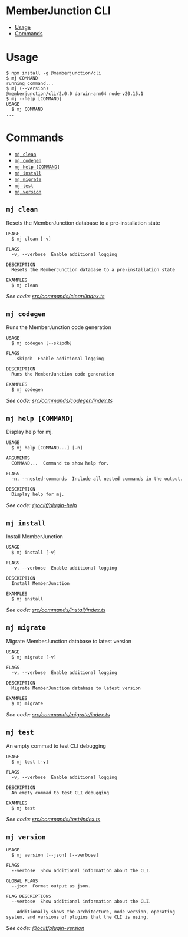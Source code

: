MemberJunction CLI
==================

<!-- toc -->
* [Usage](#usage)
* [Commands](#commands)
<!-- tocstop -->
# Usage
<!-- usage -->
```sh-session
$ npm install -g @memberjunction/cli
$ mj COMMAND
running command...
$ mj (--version)
@memberjunction/cli/2.0.0 darwin-arm64 node-v20.15.1
$ mj --help [COMMAND]
USAGE
  $ mj COMMAND
...
```
<!-- usagestop -->
# Commands
<!-- commands -->
* [`mj clean`](#mj-clean)
* [`mj codegen`](#mj-codegen)
* [`mj help [COMMAND]`](#mj-help-command)
* [`mj install`](#mj-install)
* [`mj migrate`](#mj-migrate)
* [`mj test`](#mj-test)
* [`mj version`](#mj-version)

## `mj clean`

Resets the MemberJunction database to a pre-installation state

```
USAGE
  $ mj clean [-v]

FLAGS
  -v, --verbose  Enable additional logging

DESCRIPTION
  Resets the MemberJunction database to a pre-installation state

EXAMPLES
  $ mj clean
```

_See code: [src/commands/clean/index.ts](https://github.com/MemberJunction/MJ/blob/v2.0.0/src/commands/clean/index.ts)_

## `mj codegen`

Runs the MemberJunction code generation

```
USAGE
  $ mj codegen [--skipdb]

FLAGS
  --skipdb  Enable additional logging

DESCRIPTION
  Runs the MemberJunction code generation

EXAMPLES
  $ mj codegen
```

_See code: [src/commands/codegen/index.ts](https://github.com/MemberJunction/MJ/blob/v2.0.0/src/commands/codegen/index.ts)_

## `mj help [COMMAND]`

Display help for mj.

```
USAGE
  $ mj help [COMMAND...] [-n]

ARGUMENTS
  COMMAND...  Command to show help for.

FLAGS
  -n, --nested-commands  Include all nested commands in the output.

DESCRIPTION
  Display help for mj.
```

_See code: [@oclif/plugin-help](https://github.com/oclif/plugin-help/blob/v6.2.3/src/commands/help.ts)_

## `mj install`

Install MemberJunction

```
USAGE
  $ mj install [-v]

FLAGS
  -v, --verbose  Enable additional logging

DESCRIPTION
  Install MemberJunction

EXAMPLES
  $ mj install
```

_See code: [src/commands/install/index.ts](https://github.com/MemberJunction/MJ/blob/v2.0.0/src/commands/install/index.ts)_

## `mj migrate`

Migrate MemberJunction database to latest version

```
USAGE
  $ mj migrate [-v]

FLAGS
  -v, --verbose  Enable additional logging

DESCRIPTION
  Migrate MemberJunction database to latest version

EXAMPLES
  $ mj migrate
```

_See code: [src/commands/migrate/index.ts](https://github.com/MemberJunction/MJ/blob/v2.0.0/src/commands/migrate/index.ts)_

## `mj test`

An empty commad to test CLI debugging

```
USAGE
  $ mj test [-v]

FLAGS
  -v, --verbose  Enable additional logging

DESCRIPTION
  An empty commad to test CLI debugging

EXAMPLES
  $ mj test
```

_See code: [src/commands/test/index.ts](https://github.com/MemberJunction/MJ/blob/v2.0.0/src/commands/test/index.ts)_

## `mj version`

```
USAGE
  $ mj version [--json] [--verbose]

FLAGS
  --verbose  Show additional information about the CLI.

GLOBAL FLAGS
  --json  Format output as json.

FLAG DESCRIPTIONS
  --verbose  Show additional information about the CLI.

    Additionally shows the architecture, node version, operating system, and versions of plugins that the CLI is using.
```

_See code: [@oclif/plugin-version](https://github.com/oclif/plugin-version/blob/v2.2.4/src/commands/version.ts)_
<!-- commandsstop -->
